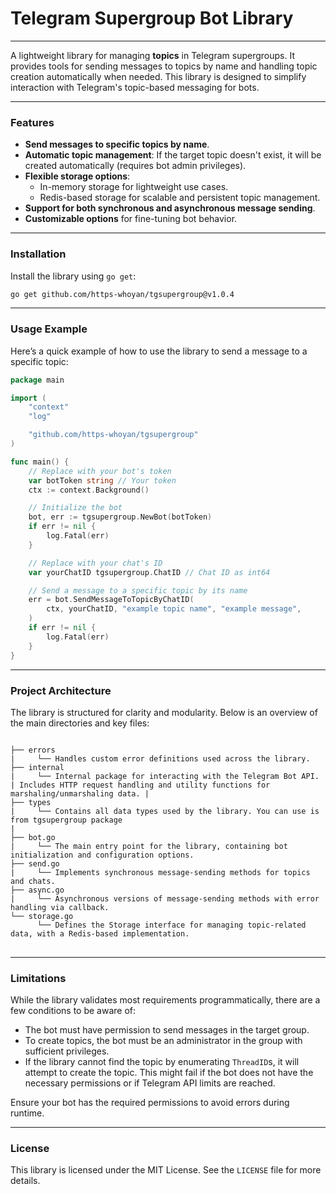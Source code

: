 # Telegram Supergroup Bot Library

---

A lightweight library for managing **topics** in Telegram supergroups. It provides tools for sending messages to topics by name and handling topic creation automatically when needed. This library is designed to simplify interaction with Telegram's topic-based messaging for bots.

---

### Features

- **Send messages to specific topics by name**.
- **Automatic topic management**: If the target topic doesn't exist, it will be created automatically (requires bot admin privileges).
- **Flexible storage options**:
    - In-memory storage for lightweight use cases.
    - Redis-based storage for scalable and persistent topic management.
- **Support for both synchronous and asynchronous message sending**.
- **Customizable options** for fine-tuning bot behavior.

---

### Installation

Install the library using `go get`:

```bash
go get github.com/https-whoyan/tgsupergroup@v1.0.4
```

---

### Usage Example

Here’s a quick example of how to use the library to send a message to a specific topic:

```go
package main

import (
	"context"
	"log"

	"github.com/https-whoyan/tgsupergroup"
)

func main() {
	// Replace with your bot's token
	var botToken string // Your token
	ctx := context.Background()

	// Initialize the bot
	bot, err := tgsupergroup.NewBot(botToken)
	if err != nil {
		log.Fatal(err)
	}

	// Replace with your chat's ID
	var yourChatID tgsupergroup.ChatID // Chat ID as int64

	// Send a message to a specific topic by its name
	err = bot.SendMessageToTopicByChatID(
		ctx, yourChatID, "example topic name", "example message",
	)
	if err != nil {
		log.Fatal(err)
	}
}
```

---

### Project Architecture

The library is structured for clarity and modularity. Below is an overview of the main directories and key files:

<pre>
<code style="display: block">
├── errors
|     └── Handles custom error definitions used across the library.
├── internal
|     └── Internal package for interacting with the Telegram Bot API. | Includes HTTP request handling and utility functions for marshaling/unmarshaling data. | 
├── types
|     └── Contains all data types used by the library. You can use is from tgsupergroup package
|
├── bot.go
|     └── The main entry point for the library, containing bot initialization and configuration options.
├── send.go
|     └── Implements synchronous message-sending methods for topics and chats.
├── async.go
|     └── Asynchronous versions of message-sending methods with error handling via callback.
└── storage.go
      └── Defines the Storage interface for managing topic-related data, with a Redis-based implementation.
</code>
</pre>
---
### Limitations

While the library validates most requirements programmatically, there are a few conditions to be aware of:

- The bot must have permission to send messages in the target group.
- To create topics, the bot must be an administrator in the group with sufficient privileges.
- If the library cannot find the topic by enumerating `ThreadID`s, it will attempt to create the topic. This might fail if the bot does not have the necessary permissions or if Telegram API limits are reached.

Ensure your bot has the required permissions to avoid errors during runtime.

---

### License

This library is licensed under the MIT License. See the `LICENSE` file for more details.
